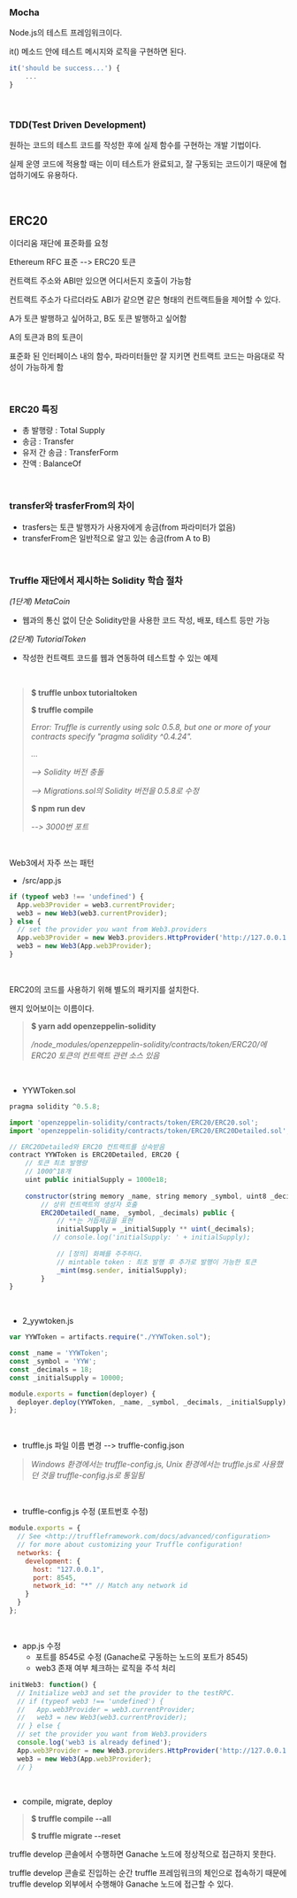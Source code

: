 ### Mocha

Node.js의 테스트 프레임워크이다.

it() 메소드 안에 테스트 메시지와 로직을 구현하면 된다.

```javascript
it('should be success...') {
	...  
}
```

<br>

### TDD(Test Driven Development)

원하는 코드의 테스트 코드를 작성한 후에 실제 함수를 구현하는 개발 기법이다.

실제 운영 코드에 적용할 때는 이미 테스트가 완료되고, 잘 구동되는 코드이기 때문에 협업하기에도 유용하다.

<br>

## ERC20

이더리움 재단에 표준화를 요청

Ethereum RFC 표준 --> ERC20 토큰

컨트랙트 주소와 ABI만 있으면 어디서든지 호출이 가능함

컨트랙트 주소가 다르더라도 ABI가 같으면 같은 형태의 컨트랙트들을 제어할 수 있다. 

A가 토큰 발행하고 싶어하고, B도 토큰 발행하고 싶어함

A의 토큰과 B의 토큰이 

표준화 된 인터페이스 내의 함수, 파라미터들만 잘 지키면 컨트랙트 코드는 마음대로 작성이 가능하게 함

<br>

### ERC20 특징

- 총 발행량 : Total Supply
- 송금 : Transfer
- 유저 간 송금 : TransferForm
- 잔액 : BalanceOf

<br>

### transfer와 trasferFrom의 차이

- trasfers는 토큰 발행자가 사용자에게 송금(from 파라미터가 없음)
- transferFrom은 일반적으로 알고 있는 송금(from A to B)

<br>

### Truffle 재단에서 제시하는 Solidity 학습 절차

*(1단계) MetaCoin*

- 웹과의 통신 없이 단순 Solidity만을 사용한 코드 작성, 배포, 테스트 등만 가능

*(2단계) TutorialToken*

- 작성한 컨트랙트 코드를 웹과 연동하여 테스트할 수 있는 예제

<br>

> **$ truffle unbox tutorialtoken**
>
> **$ truffle compile**
>
> *Error: Truffle is currently using solc 0.5.8, but one or more of your contracts specify "pragma solidity ^0.4.24".*
>
> *...*
>
> *--> Solidity 버전 충돌*
>
> *--> Migrations.sol의 Solidity 버전을 0.5.8로 수정*
>
> **$ npm run dev**
>
> *--> 3000번 포트*

<br>

Web3에서 자주 쓰는 패턴

- /src/app.js

```javascript
if (typeof web3 !== 'undefined') {
  App.web3Provider = web3.currentProvider;
  web3 = new Web3(web3.currentProvider);
} else {
  // set the provider you want from Web3.providers
  App.web3Provider = new Web3.providers.HttpProvider('http://127.0.0.1:9545');
  web3 = new Web3(App.web3Provider);
}
```

<br>

ERC20의 코드를 사용하기 위해 별도의 패키지를 설치한다.

왠지 있어보이는 이름이다.

> **$ yarn add openzeppelin-solidity**
>
> */node_modules/openzeppelin-solidity/contracts/token/ERC20/에 ERC20 토큰의 컨트랙트 관련 소스 있음*

<br>

- YYWToken.sol

```javascript
pragma solidity ^0.5.8;

import 'openzeppelin-solidity/contracts/token/ERC20/ERC20.sol';
import 'openzeppelin-solidity/contracts/token/ERC20/ERC20Detailed.sol';

// ERC20Detailed와 ERC20 컨트랙트를 상속받음
contract YYWToken is ERC20Detailed, ERC20 {
    // 토큰 최초 발행량
    // 1000^18개
    uint public initialSupply = 1000e18;
    
    constructor(string memory _name, string memory _symbol, uint8 _decimals, uint _initialSupply) 
        // 상위 컨트랙트의 생성자 호출
        ERC20Detailed(_name, _symbol, _decimals) public {
            // **는 거듭제곱을 표현
            initialSupply = _initialSupply ** uint(_decimals);
           // console.log('initialSupply: ' + initialSupply);
            
            // [정의] 화폐를 주주하다.
            // mintable token : 최초 발행 후 추가로 발행이 가능한 토큰
            _mint(msg.sender, initialSupply);
        }
}
```

<br>

- 2_yywtoken.js

```javascript
var YYWToken = artifacts.require("./YYWToken.sol");

const _name = 'YYWToken';
const _symbol = 'YYW';
const _decimals = 18;
const _initialSupply = 10000;

module.exports = function(deployer) {
  deployer.deploy(YYWToken, _name, _symbol, _decimals, _initialSupply);
};
```

<br>

- truffle.js 파일 이름 변경 --> truffle-config.json

> *Windows 환경에서는 truffle-config.js, Unix 환경에서는 truffle.js로 사용했던 것을 truffle-config.js로 통일됨*

<br>

- truffle-config.js 수정 (포트번호 수정)

```javascript
module.exports = {
  // See <http://truffleframework.com/docs/advanced/configuration>
  // for more about customizing your Truffle configuration!
  networks: {
    development: {
      host: "127.0.0.1",
      port: 8545,
      network_id: "*" // Match any network id
    }
  }
};
```

<br>

- app.js 수정
  - 포트를 8545로 수정 (Ganache로 구동하는 노드의 포트가 8545)
  - web3 존재 여부 체크하는 로직을 주석 처리

```javascript
initWeb3: function() {
  // Initialize web3 and set the provider to the testRPC.
  // if (typeof web3 !== 'undefined') {
  //   App.web3Provider = web3.currentProvider;
  //   web3 = new Web3(web3.currentProvider);
  // } else {
  // set the provider you want from Web3.providers
  console.log('web3 is already defined');
  App.web3Provider = new Web3.providers.HttpProvider('http://127.0.0.1:8545');
  web3 = new Web3(App.web3Provider);
  // }
```

<br>

- compile, migrate, deploy

> **$ truffle compile --all**
>
> **$ truffle migrate --reset**

truffle develop 콘솔에서 수행하면 Ganache 노드에 정상적으로 접근하지 못한다.

truffle develop 콘솔로 진입하는 순간 truffle 프레임워크의 체인으로 접속하기 때문에 truffle develop 외부에서 수행해야 Ganache 노드에 접근할 수 있다.